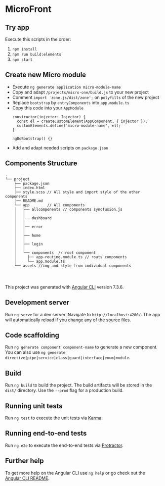 # MicroFront

## Try app

Execute this scripts in the order:
1) `npm install`
2) `npm run build:elements`
3) `npm start`

## Create new Micro module

* Execute `ng generate application micro-module-name`
* Copy and adapt `/projects/micro-one/build.js` to your new project
* Comment `import 'zone.js/dist/zone';` on `polyfills` of the new project
* Replace `bootstrap` by `entryComponents` into `app.module.ts`
* Copy this code into your `AppModule`
  ```
  constructor(injector: Injector) {
    const el = createCustomElement(AppComponent, { injector });
    customElements.define('micro-module-name', el);
  }

  ngDoBootstrap() {}
  ``` 
* Add and adapt needed scripts on `package.json`


## Components Structure

```
.
└── project
    ├── package.json
    ├── index.html
    │── style.scss // All style and import style of the other components
    │── README.md
    └── app        // All components 
    │   ├── allcomponents // components syncfusion.js
    │   │   
    │   │── dashboard
    │   │   
    │   │── error
    │   │   
    │   ├── home
    │   │   
    │   ├── login
    │   │   
    │   └── components  // root component
    │     ├── app-routing.module.ts // routs components
    │     └── app.module.ts 
    └── assets //img and style from individual components
    
```
# 

This project was generated with [Angular CLI](https://github.com/angular/angular-cli) version 7.3.6.

## Development server

Run `ng serve` for a dev server. Navigate to `http://localhost:4200/`. The app will automatically reload if you change any of the source files.

## Code scaffolding

Run `ng generate component component-name` to generate a new component. You can also use `ng generate directive|pipe|service|class|guard|interface|enum|module`.

## Build

Run `ng build` to build the project. The build artifacts will be stored in the `dist/` directory. Use the `--prod` flag for a production build.

## Running unit tests

Run `ng test` to execute the unit tests via [Karma](https://karma-runner.github.io).

## Running end-to-end tests

Run `ng e2e` to execute the end-to-end tests via [Protractor](http://www.protractortest.org/).

## Further help

To get more help on the Angular CLI use `ng help` or go check out the [Angular CLI README](https://github.com/angular/angular-cli/blob/master/README.md).
